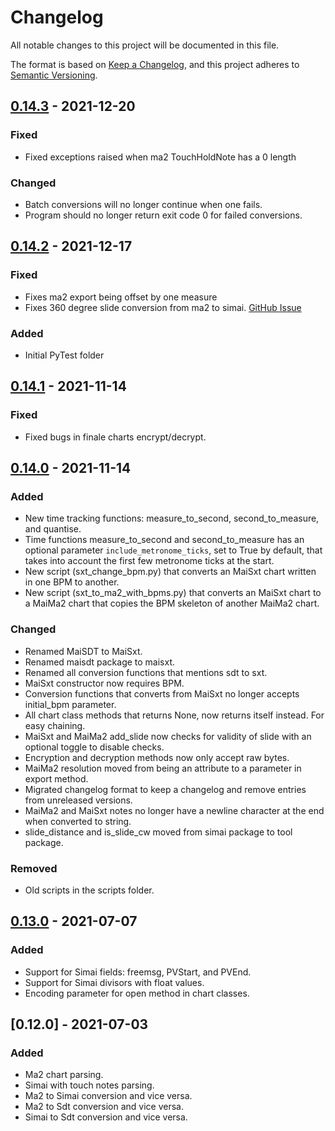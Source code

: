 # Changelog
All notable changes to this project will be documented in this file.

The format is based on [Keep a Changelog](https://keepachangelog.com/en/1.0.0/),
and this project adheres to [Semantic Versioning](https://semver.org/spec/v2.0.0.html).

## [0.14.3] - 2021-12-20
### Fixed
- Fixed exceptions raised when ma2 TouchHoldNote has a 0 length

### Changed
- Batch conversions will no longer continue when one fails.
- Program should no longer return exit code 0 for failed conversions.

## [0.14.2] - 2021-12-17
### Fixed
- Fixes ma2 export being offset by one measure
- Fixes 360 degree slide conversion from ma2 to simai. [GitHub Issue](https://github.com/donmai-me/MaiConverter/issues/9)

### Added
- Initial PyTest folder

## [0.14.1] - 2021-11-14
### Fixed
- Fixed bugs in finale charts encrypt/decrypt.

## [0.14.0] - 2021-11-14
### Added
- New time tracking functions: measure_to_second, second_to_measure, and quantise.
- Time functions measure_to_second and second_to_measure has an optional parameter `include_metronome_ticks`, set to True by default, that takes into account the first few metronome ticks at the start.
- New script (sxt_change_bpm.py) that converts an MaiSxt chart written in one BPM to another.
- New script (sxt_to_ma2_with_bpms.py) that converts an MaiSxt chart to a MaiMa2 chart that copies the BPM skeleton of another MaiMa2 chart.

### Changed
- Renamed MaiSDT to MaiSxt.
- Renamed maisdt package to maisxt.
- Renamed all conversion functions that mentions sdt to sxt.
- MaiSxt constructor now requires BPM.
- Conversion functions that converts from MaiSxt no longer accepts initial_bpm parameter.
- All chart class methods that returns None, now returns itself instead. For easy chaining.
- MaiSxt and MaiMa2 add_slide now checks for validity of slide with an optional toggle to disable checks.
- Encryption and decryption methods now only accept raw bytes.
- MaiMa2 resolution moved from being an attribute to a parameter in export method.
- Migrated changelog format to keep a changelog and remove entries from unreleased versions.
- MaiMa2 and MaiSxt notes no longer have a newline character at the end when converted to string.
- slide_distance and is_slide_cw moved from simai package to tool package.

### Removed
- Old scripts in the scripts folder.

## [0.13.0] - 2021-07-07
### Added
- Support for Simai fields: freemsg, PVStart, and PVEnd.
- Support for Simai divisors with float values.
- Encoding parameter for open method in chart classes.

## [0.12.0] - 2021-07-03
### Added
- Ma2 chart parsing.
- Simai with touch notes parsing.
- Ma2 to Simai conversion and vice versa.
- Ma2 to Sdt conversion and vice versa.
- Simai to Sdt conversion and vice versa.

[Unreleased]: https://github.com/donmai-me/MaiConverter/compare/0.14.3...HEAD
[0.14.3]: https://github.com/donmai-me/MaiConverter/compare/0.14.2...0.14.3
[0.14.2]: https://github.com/donmai-me/MaiConverter/compare/0.14.1...0.14.2
[0.14.1]: https://github.com/donmai-me/MaiConverter/compare/0.14.0...0.14.1
[0.14.0]: https://github.com/donmai-me/MaiConverter/compare/0.13.0...0.14.0
[0.13.0]: https://github.com/donmai-me/MaiConverter/compare/0.12.0...0.13.0
